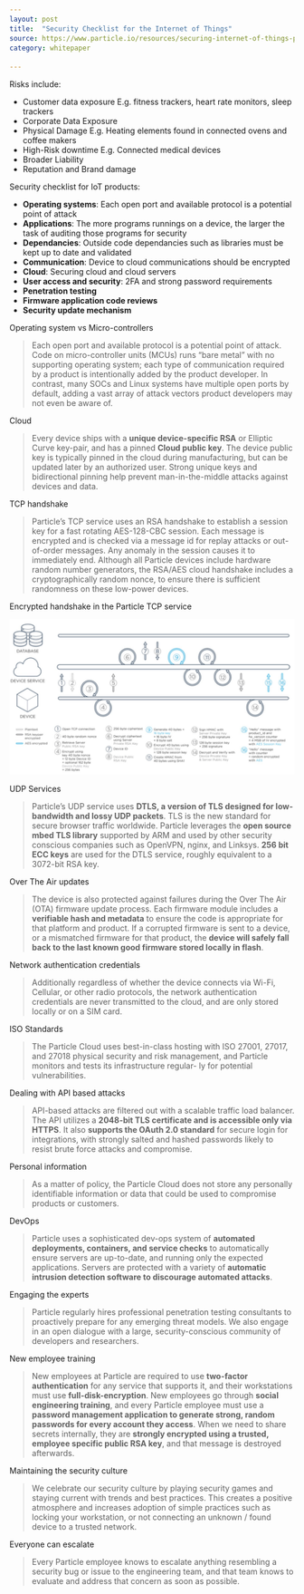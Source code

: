 ```yaml
---
layout: post
title:  "Security Checklist for the Internet of Things"
source: https://www.particle.io/resources/securing-internet-of-things-products/
category: whitepaper

---
```


Risks include:

- Customer data exposure E.g. fitness trackers, heart rate monitors, sleep trackers
- Corporate Data Exposure
- Physical Damage E.g. Heating elements found in connected ovens and coffee makers
- High-Risk downtime E.g. Connected medical devices
- Broader Liability
- Reputation and Brand damage

Security checklist for IoT products:

- **Operating systems**: Each open port and available protocol is a potential point of attack
- **Applications**: The more programs runnings on a device, the larger the task of auditing those programs for security
- **Dependancies**: Outside code dependancies such as libraries must be kept up to date and validated
- **Communication**: Device to cloud communications should be encrypted
- **Cloud**: Securing cloud and cloud servers
- **User access and security**: 2FA and strong password requirements
- **Penetration testing**
- **Firmware application code reviews**
- **Security update mechanism**

Operating system vs Micro-controllers

> Each open port and available protocol is a potential point of attack. Code on micro-controller units (MCUs) runs “bare metal” with no supporting operating system; each type of communication required by a product is intentionally added by the product developer. In contrast, many SOCs and Linux systems have multiple open ports by default, adding a vast array of attack vectors product developers may not even be aware of.

Cloud

> Every device ships with a **unique device-specific RSA** or Elliptic Curve key-pair, and has a pinned **Cloud public key**. The device public key is typically pinned in the cloud during manufacturing, but can be updated later by an authorized user. Strong unique keys and bidirectional pinning help prevent man-in-the-middle attacks against devices and data.

TCP handshake

> Particle’s TCP service uses an RSA handshake to establish a session key for a fast rotating AES-128-CBC session. Each message is encrypted and is checked via a message id for replay attacks or out-of-order messages. Any anomaly in the session causes it to immediately end. Although all Particle devices include hardware random number generators, the RSA/AES cloud handshake includes a cryptographically random nonce, to ensure there is sufficient randomness on these low-power devices.

Encrypted handshake in the Particle TCP service

![](img/tcp-handshake.jpg)

UDP Services

> Particle’s UDP service uses **DTLS, a version of TLS designed for low-bandwidth and lossy UDP packets**. TLS is the new standard for secure browser traffic worldwide. Particle leverages the **open source mbed TLS library** supported by ARM and used by other security conscious companies such as OpenVPN, nginx, and Linksys. **256 bit ECC keys** are used for the DTLS service, roughly equivalent to a 3072-bit RSA key.

Over The Air updates

> The device is also protected against failures during the Over The Air (OTA) firmware update process. Each firmware module includes a **verifiable hash and metadata** to ensure the code is appropriate for that platform and product. If a corrupted firmware is sent to a device, or a mismatched firmware for that product, the **device will safely fall back to the last known good firmware stored locally in flash**.

Network authentication credentials

> Additionally regardless of whether the device connects via Wi-Fi, Cellular, or other radio protocols, the network authentication credentials are never transmitted to the cloud, and are only stored locally or on a SIM card.

ISO Standards

> The Particle Cloud uses best-in-class hosting with ISO 27001, 27017, and 27018 physical security and risk management, and Particle monitors and tests its infrastructure regular- ly for potential vulnerabilities.

Dealing with API based attacks

> API-based attacks are filtered out with a scalable traffic load balancer. The API utilizes a **2048-bit TLS certificate and is accessible only via HTTPS**. It also **supports the OAuth 2.0 standard** for secure login for integrations, with strongly salted and hashed passwords likely to resist brute force attacks and compromise.

Personal information

> As a matter of policy, the Particle Cloud does not store any personally identifiable information or data that could be used to compromise products or customers.

DevOps

> Particle uses a sophisticated dev-ops system of **automated deployments, containers, and service checks** to automatically ensure servers are up-to-date, and running only the expected applications. Servers are protected with a variety of **automatic intrusion detection software to discourage automated attacks**.

Engaging the experts

> Particle regularly hires professional penetration testing consultants to proactively prepare for any emerging threat models. We also engage in an open dialogue with a large, security-conscious community of developers and researchers.

New employee training

> New employees at Particle are required to use **two-factor authentication** for any service that supports it, and their workstations must use **full-disk-encryption**. New employees go through **social engineering training**, and every Particle employee must use a **password management application to generate strong, random passwords for every account they access**. When we need to share secrets internally, they are **strongly encrypted using a trusted, employee specific public RSA key**, and that message is destroyed afterwards.

Maintaining the security culture

> We celebrate our security culture by playing security games and staying current with trends and best practices. This creates a positive atmosphere and increases adoption of simple practices such as locking your workstation, or not connecting an unknown / found device to a trusted network.

Everyone can escalate

> Every Particle employee knows to escalate anything resembling a security bug or issue to the engineering team, and that team knows to evaluate and address that concern as soon as possible.
